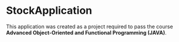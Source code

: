 # StockApplication
This application was created as a project required to pass the course **Advanced Object-Oriented and Functional Programming (JAVA)**.
